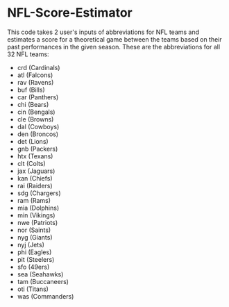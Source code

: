 # NFL-Score-Estimator

This code takes 2 user's inputs of abbreviations for NFL teams and estimates a score for a theoretical game between the teams based on their past performances in the given season.
These are the abbreviations for all 32 NFL teams:
- crd (Cardinals)
- atl (Falcons)
- rav (Ravens)
- buf (Bills)
- car (Panthers)
- chi (Bears)
- cin (Bengals)
- cle (Browns)
- dal (Cowboys)
- den (Broncos)
- det (Lions)
- gnb (Packers)
- htx (Texans)
- clt (Colts)
- jax (Jaguars)
- kan (Chiefs)
- rai (Raiders)
- sdg (Chargers)
- ram (Rams)
- mia (Dolphins)
- min (Vikings)
- nwe (Patriots)
- nor (Saints)
- nyg (Giants)
- nyj (Jets)
- phi (Eagles)
- pit (Steelers)
- sfo (49ers)
- sea (Seahawks)
- tam (Buccaneers)
- oti (Titans)
- was (Commanders)
